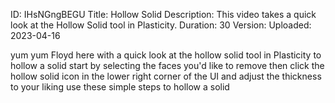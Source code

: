 ID: IHsNGngBEGU
Title: Hollow Solid
Description: This video takes a quick look at the Hollow Solid tool in Plasticity.
Duration: 30
Version: 
Uploaded: 2023-04-16

yum yum
Floyd here with a quick look at the
hollow solid tool in Plasticity to
hollow a solid start by selecting the
faces you'd like to remove then click
the hollow solid icon in the lower right
corner of the UI and adjust the
thickness to your liking use these
simple steps to hollow a solid


